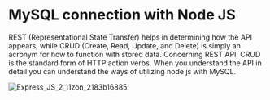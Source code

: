 # MySQL connection with Node JS

REST (Representational State Transfer) helps in determining how the API appears, while CRUD (Create, Read, Update, and Delete) is simply an acronym for how to function with stored data. Concerning REST API, CRUD is the standard form of HTTP action verbs. When you understand the API in detail you can understand the ways of utilizing node js with MySQL.

![Express_JS_2_11zon_2183b16885](https://user-images.githubusercontent.com/103967847/229314215-c96013f8-0a6a-4481-9c95-620bd87da2c4.jpeg)



